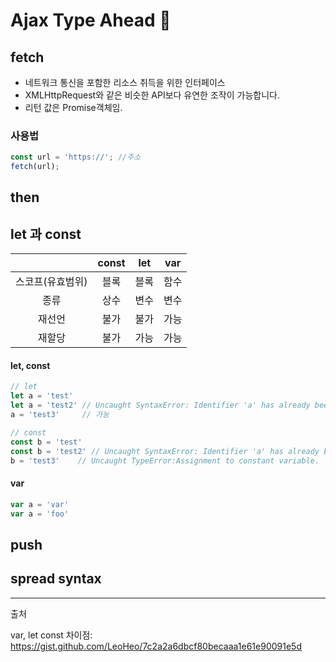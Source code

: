 # Ajax Type Ahead :eyes:





## fetch

- 네트워크 통신을 포함한 리소스 취득을 위한 인터페이스
- XMLHttpRequest와 같은 비슷한 API보다 유연한 조작이 가능합니다. 
- 리턴 값은 Promise객체임.



### 사용법

```javascript
const url = 'https://'; //주소
fetch(url);
```





## then



## let 과 const

|                  | const | let  | var  |
| :--------------: | :---: | :--: | :--: |
| 스코프(유효범위) | 블록  | 블록 | 함수 |
|       종류       | 상수  | 변수 | 변수 |
|      재선언      | 불가  | 불가 | 가능 |
|      재할당      | 불가  | 가능 | 가능 |

#### let, const

```javascript
// let
let a = 'test'
let a = 'test2' // Uncaught SyntaxError: Identifier 'a' has already been declared
a = 'test3'     // 가능

// const
const b = 'test'
const b = 'test2' // Uncaught SyntaxError: Identifier 'a' has already been declared
b = 'test3'    // Uncaught TypeError:Assignment to constant variable.
```

#### var

```javascript
var a = 'var'
var a = 'foo'
```







## push



## spread syntax





---

출처

var, let const 차이점: https://gist.github.com/LeoHeo/7c2a2a6dbcf80becaaa1e61e90091e5d